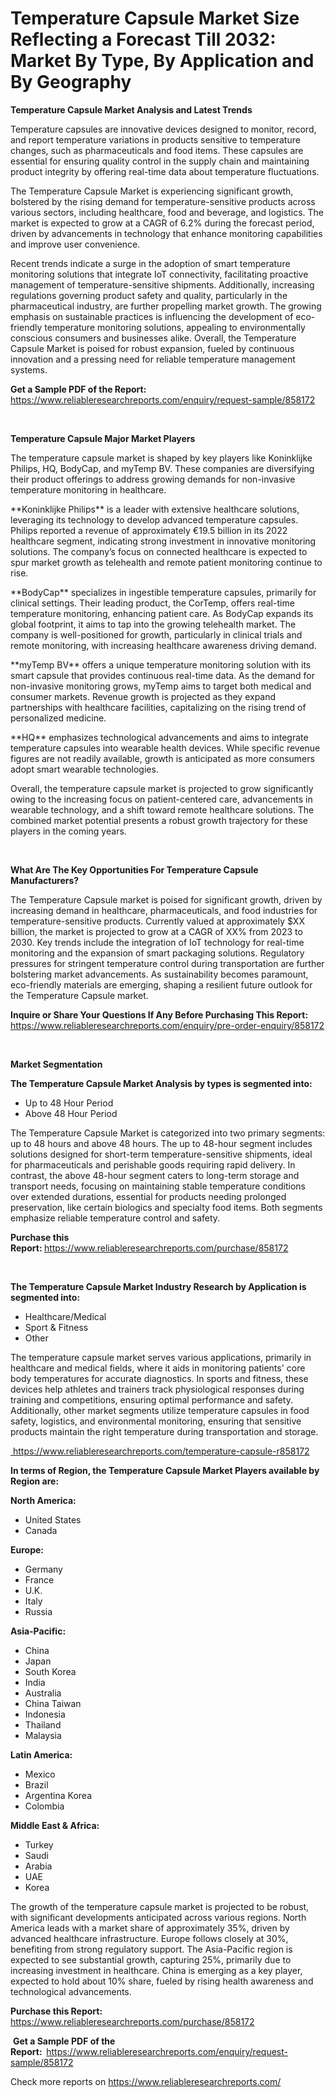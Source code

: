 <p><h1>Temperature Capsule Market Size Reflecting a Forecast Till 2032: Market By Type, By Application and By Geography</h1></p><p><strong>Temperature Capsule Market Analysis and Latest Trends</strong></p>
<p><p>Temperature capsules are innovative devices designed to monitor, record, and report temperature variations in products sensitive to temperature changes, such as pharmaceuticals and food items. These capsules are essential for ensuring quality control in the supply chain and maintaining product integrity by offering real-time data about temperature fluctuations.</p><p>The Temperature Capsule Market is experiencing significant growth, bolstered by the rising demand for temperature-sensitive products across various sectors, including healthcare, food and beverage, and logistics. The market is expected to grow at a CAGR of 6.2% during the forecast period, driven by advancements in technology that enhance monitoring capabilities and improve user convenience. </p><p>Recent trends indicate a surge in the adoption of smart temperature monitoring solutions that integrate IoT connectivity, facilitating proactive management of temperature-sensitive shipments. Additionally, increasing regulations governing product safety and quality, particularly in the pharmaceutical industry, are further propelling market growth. The growing emphasis on sustainable practices is influencing the development of eco-friendly temperature monitoring solutions, appealing to environmentally conscious consumers and businesses alike. Overall, the Temperature Capsule Market is poised for robust expansion, fueled by continuous innovation and a pressing need for reliable temperature management systems.</p></p>
<p><strong>Get a Sample PDF of the Report:&nbsp;</strong> <a href="https://www.reliableresearchreports.com/enquiry/request-sample/858172?utm_campaign=2665&utm_medium=2&utm_source=Github&utm_content=ia&utm_term=08032025&utm_id=temperature-capsule">https://www.reliableresearchreports.com/enquiry/request-sample/858172</a></p>
<p>&nbsp;</p>
<p><strong>Temperature Capsule Major Market Players</strong></p>
<p><p>The temperature capsule market is shaped by key players like Koninklijke Philips, HQ, BodyCap, and myTemp BV. These companies are diversifying their product offerings to address growing demands for non-invasive temperature monitoring in healthcare.</p><p>**Koninklijke Philips** is a leader with extensive healthcare solutions, leveraging its technology to develop advanced temperature capsules. Philips reported a revenue of approximately €19.5 billion in its 2022 healthcare segment, indicating strong investment in innovative monitoring solutions. The company’s focus on connected healthcare is expected to spur market growth as telehealth and remote patient monitoring continue to rise.</p><p>**BodyCap** specializes in ingestible temperature capsules, primarily for clinical settings. Their leading product, the CorTemp, offers real-time temperature monitoring, enhancing patient care. As BodyCap expands its global footprint, it aims to tap into the growing telehealth market. The company is well-positioned for growth, particularly in clinical trials and remote monitoring, with increasing healthcare awareness driving demand.</p><p>**myTemp BV** offers a unique temperature monitoring solution with its smart capsule that provides continuous real-time data. As the demand for non-invasive monitoring grows, myTemp aims to target both medical and consumer markets. Revenue growth is projected as they expand partnerships with healthcare facilities, capitalizing on the rising trend of personalized medicine.</p><p>**HQ** emphasizes technological advancements and aims to integrate temperature capsules into wearable health devices. While specific revenue figures are not readily available, growth is anticipated as more consumers adopt smart wearable technologies.</p><p>Overall, the temperature capsule market is projected to grow significantly owing to the increasing focus on patient-centered care, advancements in wearable technology, and a shift toward remote healthcare solutions. The combined market potential presents a robust growth trajectory for these players in the coming years.</p></p>
<p>&nbsp;</p>
<p><strong>What Are The Key Opportunities For Temperature Capsule Manufacturers?</strong></p>
<p><p>The Temperature Capsule market is poised for significant growth, driven by increasing demand in healthcare, pharmaceuticals, and food industries for temperature-sensitive products. Currently valued at approximately $XX billion, the market is projected to grow at a CAGR of XX% from 2023 to 2030. Key trends include the integration of IoT technology for real-time monitoring and the expansion of smart packaging solutions. Regulatory pressures for stringent temperature control during transportation are further bolstering market advancements. As sustainability becomes paramount, eco-friendly materials are emerging, shaping a resilient future outlook for the Temperature Capsule market.</p></p>
<p><strong>Inquire or Share Your Questions If Any Before Purchasing This Report:</strong> <a href="https://www.reliableresearchreports.com/enquiry/pre-order-enquiry/858172?utm_campaign=2665&utm_medium=2&utm_source=Github&utm_content=ia&utm_term=08032025&utm_id=temperature-capsule">https://www.reliableresearchreports.com/enquiry/pre-order-enquiry/858172</a></p>
<p>&nbsp;</p>
<p><strong>Market Segmentation</strong></p>
<p><strong>The Temperature Capsule Market Analysis by types is segmented into:</strong></p>
<p><ul><li>Up to 48 Hour Period</li><li>Above 48 Hour Period</li></ul></p>
<p><p>The Temperature Capsule Market is categorized into two primary segments: up to 48 hours and above 48 hours. The up to 48-hour segment includes solutions designed for short-term temperature-sensitive shipments, ideal for pharmaceuticals and perishable goods requiring rapid delivery. In contrast, the above 48-hour segment caters to long-term storage and transport needs, focusing on maintaining stable temperature conditions over extended durations, essential for products needing prolonged preservation, like certain biologics and specialty food items. Both segments emphasize reliable temperature control and safety.</p></p>
<p><strong>Purchase this Report:&nbsp;</strong><a href="https://www.reliableresearchreports.com/purchase/858172?utm_campaign=2665&utm_medium=2&utm_source=Github&utm_content=ia&utm_term=08032025&utm_id=temperature-capsule">https://www.reliableresearchreports.com/purchase/858172</a></p>
<p>&nbsp;</p>
<p><strong>The Temperature Capsule Market Industry Research by Application is segmented into:</strong></p>
<p><ul><li>Healthcare/Medical</li><li>Sport & Fitness</li><li>Other</li></ul></p>
<p><p>The temperature capsule market serves various applications, primarily in healthcare and medical fields, where it aids in monitoring patients' core body temperatures for accurate diagnostics. In sports and fitness, these devices help athletes and trainers track physiological responses during training and competitions, ensuring optimal performance and safety. Additionally, other market segments utilize temperature capsules in food safety, logistics, and environmental monitoring, ensuring that sensitive products maintain the right temperature during transportation and storage.</p></p>
<p><a href="https://www.reliableresearchreports.com/temperature-capsule-r858172?utm_campaign=2665&utm_medium=2&utm_source=Github&utm_content=ia&utm_term=08032025&utm_id=temperature-capsule">&nbsp;https://www.reliableresearchreports.com/temperature-capsule-r858172</a></p>
<p><strong>In terms of Region, the Temperature Capsule Market Players available by Region are:</strong></p>
<p>
    <p> <strong> North America: </strong>
        <ul>
            <li>United States</li>
            <li>Canada</li>
        </ul>
        </p> 
    <p> <strong> Europe: </strong>
        <ul>
            <li>Germany</li>
            <li>France</li>
            <li>U.K.</li>
            <li>Italy</li>
            <li>Russia</li>
        </ul>
        </p> 
    <p> <strong> Asia-Pacific: </strong>
        <ul>
            <li>China</li>
            <li>Japan</li>
            <li>South Korea</li>
            <li>India</li>
            <li>Australia</li>
            <li>China Taiwan</li>
            <li>Indonesia</li>
            <li>Thailand</li>
            <li>Malaysia</li>
        </ul>
        </p> 
    <p> <strong> Latin America: </strong>
        <ul>
            <li>Mexico</li>
            <li>Brazil</li>
            <li>Argentina Korea</li>
            <li>Colombia</li>
        </ul>
        </p> 
    <p> <strong> Middle East & Africa: </strong>
        <ul>
            <li>Turkey</li>
            <li>Saudi</li>
            <li>Arabia</li>
            <li>UAE</li>
            <li>Korea</li>
        </ul>
    </p>
    </p>
<p><p>The growth of the temperature capsule market is projected to be robust, with significant developments anticipated across various regions. North America leads with a market share of approximately 35%, driven by advanced healthcare infrastructure. Europe follows closely at 30%, benefiting from strong regulatory support. The Asia-Pacific region is expected to see substantial growth, capturing 25%, primarily due to increasing investment in healthcare. China is emerging as a key player, expected to hold about 10% share, fueled by rising health awareness and technological advancements.</p></p>
<p><strong>Purchase this Report: </strong><a href="https://www.reliableresearchreports.com/purchase/858172?utm_campaign=2665&utm_medium=2&utm_source=Github&utm_content=ia&utm_term=08032025&utm_id=temperature-capsule">https://www.reliableresearchreports.com/purchase/858172</a></p>
<p>&nbsp;<strong>Get a Sample PDF of the Report:&nbsp;&nbsp;</strong><a href="https://www.reliableresearchreports.com/enquiry/request-sample/858172?utm_campaign=2665&utm_medium=2&utm_source=Github&utm_content=ia&utm_term=08032025&utm_id=temperature-capsule">https://www.reliableresearchreports.com/enquiry/request-sample/858172</a></p>
<p><strong></strong></p>
<p>Check more reports on <a href="https://www.reliableresearchreports.com/?utm_campaign=2665&utm_medium=2&utm_source=Github&utm_content=ia&utm_term=08032025&utm_id=temperature-capsule">https://www.reliableresearchreports.com/</a></p>